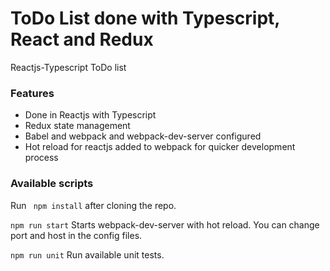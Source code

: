 # ToDo List done with Typescript, React and Redux
Reactjs-Typescript ToDo list

### Features
* Done in Reactjs with Typescript
* Redux state management
* Babel and webpack and webpack-dev-server configured
* Hot reload for reactjs added to webpack for quicker development process

### Available scripts
Run ``` npm install``` after cloning the repo.

``` npm run start ```
Starts webpack-dev-server with hot reload. You can change port and host in the config files.  

``` npm run unit ```
Run available unit tests.
